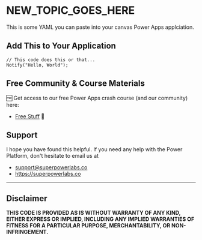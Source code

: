 # NEW_TOPIC_GOES_HERE

This is some YAML you can paste into your canvas Power Apps applciation.

## Add This to Your Application

```PowerFx
// This code does this or that...
Notify("Hello, World");
```

## Free Community & Course Materials 

🆓 Get access to our free Power Apps crash course (and our community) here: 
- [Free Stuff](https://tinyurl.com/DarrensStuffFree) 🔗

## Support

I hope you have found this helpful. If you need any help with the Power Platform, don't hesitate to email us at 
* [support@superpowerlabs.co](support@superpowerlabs.co)
* https://superpowerlabs.co 

---

## Disclaimer

**THIS CODE IS PROVIDED AS IS WITHOUT WARRANTY OF ANY KIND, EITHER EXPRESS OR IMPLIED, INCLUDING ANY IMPLIED WARRANTIES OF FITNESS FOR A PARTICULAR PURPOSE, MERCHANTABILITY, OR NON-INFRINGEMENT.**
